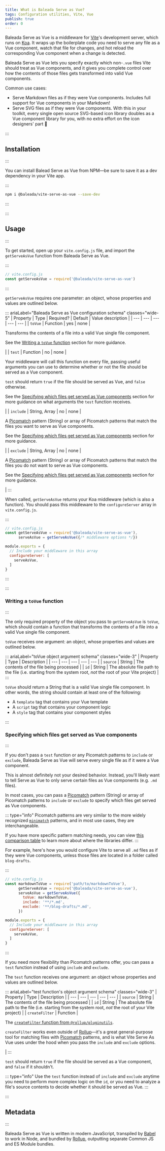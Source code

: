 ```yaml
---
title: What is Baleada Serve as Vue?
tags: Configuration utilities, Vite, Vue
publish: true
order: 0
---
```


Baleada Serve as Vue is a middleware for [Vite](https://github.com/vuejs/vite)'s development server, which runs on [Koa]([Koa](https://koajs.com/)). It wraps up the boilerplate code you need to serve any file as a Vue component, watch that file for changes, and hot reload the corresponding Vue component when a change is detected.

Baleada Serve as Vue lets you specify exactly which non-`.vue` files Vite should treat as Vue components, and it gives you complete control over how the contents of those files gets transformed into valid Vue components.

Common use cases:
- Serve Markdown files as if they were Vue components. Includes full support for Vue components in your Markdown!
- Serve SVG files as if they were Vue components. With this in your toolkit, every single open source SVG-based icon library doubles as a Vue component library for you, with no extra effort on the icon designers' part 🤯


:::
## Installation
:::

You can install Balead Serve as Vue from NPM—be sure to save it as a dev dependency in your Vite app.

:::
```bash
npm i @baleada/vite-serve-as-vue --save-dev
```
:::


:::
## Usage
:::

To get started, open up your `vite.config.js` file, and import the `getServeAsVue` function from Baleada Serve as Vue.

:::
```js
// vite.config.js
const getServeAsVue = require('@baleada/vite-serve-as-vue')
```
:::

`getServeAsVue` requires one parameter: an object, whose properties and values are outlined below.

::: ariaLabel="Baleada Serve as Vue configuration schema" classes="wide-5"
| Property | Type | Required? | Default | Value description |
| --- | --- | --- | --- | --- |
| `toVue` | Function | yes | none | <p>Transforms the contents of a file into a valid Vue single file component.</p><p>See the [Writing a `toVue` function](#writing-a-tovue-function) section for more guidance.</p> |
| `test` | Function | no | none | <p>Your middleware will call this function on every file, passing useful arguments you can use to determine whether or not the file should be served as a Vue component.</p><p>`test` should return `true` if the file should be served as Vue, and `false` otherwise.</p><p>See the [Specifying which files get served as Vue components](#specifying-which-files-get-served-as-vue-components) section for more guidance on what arguments the `test` function receives.</p> |
| `include` | String, Array | no | none | <p>A [Picomatch](https://github.com/micromatch/picomatch#globbing-features) pattern (String) or array of Picomatch patterns that match the files you want to serve as Vue components.</p><p>See the [Specifying which files get served as Vue components](#specifying-which-files-get-served-as-vue-components) section for more guidance.</p> |
| `exclude` | String, Array | no | none | <p>A [Picomatch](https://github.com/micromatch/picomatch#globbing-features) pattern (String) or array of Picomatch patterns that match the files you do not want to serve as Vue components.</p><p>See the [Specifying which files get served as Vue components](#specifying-which-files-get-served-as-vue-components) section for more guidance.</p> |
:::

When called, `getServeAsVue` returns your Koa middleware (which is also a function). You should pass this middleware to the `configureServer` array in `vite.config.js`.

:::
```js
// vite.config.js
const getServeAsVue = require('@baleada/vite-serve-as-vue'),
      serveAsVue = getServeAsVue({/* middleware options */})

module.exports = {
  // Include your middleware in this array
  configureServer: [
    serveAsVue,
  ]
}
```
:::


:::
### Writing a `toVue` function
:::

The only required property of the object you pass to `getServeAsVue` is `toVue`, which should contain a function that transforms the contents of a file into a valid Vue single file component.

`toVue` receives one argument: an object, whose properties and values are outlined below.

::: ariaLabel="toVue object argument schema" classes="wide-3"
| Property | Type | Description |
| --- | --- | --- | --- | --- |
| `source` | String | The contents of the file being processed |
| `id` | String | The absolute file path to the file (i.e. starting from the system root, _not_ the root of your Vite project) |
:::

`toVue` should return a String that is a valid Vue single file component. In other words, the string should contain at least one of the following:
- A `template` tag that contains your Vue template
- A `script` tag that contains your component logic
- A `style` tag that contains your component styles


:::
### Specifying which files get served as Vue components
:::

If you don't pass a `test` function or any Picomatch patterns to `include` or `exclude`, Baleada Serve as Vue will serve every single file as if it were a Vue component.

This is almost definitely not your desired behavior. Instead, you'll likely want to tell Serve as Vue to only serve certain files as Vue components (e.g. `.md` files).

In most cases, you can pass a [Picomatch](https://github.com/micromatch/picomatch#globbing-features) pattern (String) or array of Picomatch patterns to `include` or `exclude` to specify which files get served as Vue components.

::: type="info"
Picomatch patterns are very similar to the more widely recognized [`minimatch`](https://github.com/isaacs/minimatch#readme) patterns, and in most use cases, they are interchangeable.

If you have more specific pattern matching needs, you can view [this comparison table](https://github.com/micromatch/picomatch#library-comparisons) to learn more about where the libraries differ.
:::

For example, here's how you would configure Vite to serve all `.md` files as if they were Vue components, unless those files are located in a folder called `blog-drafts`.

:::
```js
// vite.config.js
const markdownToVue = require('path/to/markdownToVue'),
      getServeAsVue = require('@baleada/vite-serve-as-vue'),
      serveAsVue = getServeAsVue({
        toVue: markdownToVue,
        include: '**/*.md',
        exclude: '**/blog-drafts/*.md',
      })

module.exports = {
  // Include your middleware in this array
  configureServer: [
    serveAsVue,
  ]
}
```
:::

If you need more flexibility than Picomatch patterns offer, you can pass a `test` function instead of using `include` and `exclude`. 

The `test` function receives one argument: an object whose properties and values are outlined below.

::: ariaLabel="test function's object argument schema" classes="wide-3"
| Property | Type | Description |
| --- | --- | --- | --- | --- |
| `source` | String | The contents of the file being processed |
| `id` | String | The absolute file path to the file (i.e. starting from the system root, _not_ the root of your Vite project) |
| `createFilter` | Function | <p>The [`createFilter` function from `@rollup/pluginutils`](https://github.com/rollup/plugins/tree/master/packages/pluginutils#createfilter).</p><p>`createFilter` works even outside of [Rollup](https://rollupjs.org)—it's a great general-purpose tool for matching files with [Picomatch](https://github.com/micromatch/picomatch#globbing-features) patterns, and is what Vite Serve As Vue uses under the hood when you pass the `include` and `exclude` options.</p> |
:::

`test` should return `true` if the file should be served as a Vue component, and `false` if it shouldn't.

::: type="info"
Use the `test` function instead of `include` and `exclude` anytime you need to perform more complex logic on the `id`, or you need to analyze a file's source contents to decide whether it should be served as Vue.
:::


:::
## Metadata
:::

Baleada Serve as Vue is written in modern JavaScript, transpiled by [Babel](https://babeljs.io) to work in Node, and bundled by [Rollup](https://rollupjs.org), outputting separate Common JS and ES Module bundles.
